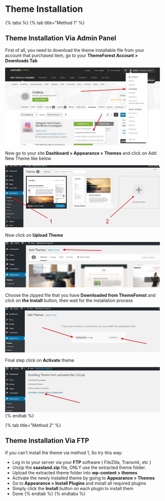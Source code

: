 # Theme Installation

{% tabs %}
{% tab title="Method 1" %}
## Theme Installation Via Admin Panel <a id="install"></a>

First of all, you need to download the theme installable file from your account that purchased item, go to your **ThemeForest Account &gt; Downloads Tab**

![](../.gitbook/assets/ti1.jpg)

Now go to your site **Dashboard &gt; Appearance &gt; Themes** and click on Add New Theme like below

![](../.gitbook/assets/ti2.jpg)

Now click on **Upload Theme**

![](../.gitbook/assets/ti3.jpg)

Choose the zipped file that you have **Downloaded from ThemeForest** and click on **the Install** button, then wait for the installation process

![](../.gitbook/assets/ti4.jpg)

Final step click on **Activate** theme

![](../.gitbook/assets/ti5.jpg)
{% endtab %}

{% tab title="Method 2" %}
## Theme Installation Via FTP

If you can’t install the theme via method 1, So try this way:

* Log in to your server via your **FTP** software \( FileZilla, Transmit, etc \)
* Unzip the **saasland.zip** file, ONLY use the extracted theme folder.
* Upload the extracted theme folder into **wp-content &gt; themes**
* Activate the newly installed theme by going to **Appearance &gt; Themes**
* Go to **Appearance &gt; Install Plugins** and install all required plugins
* Simply click the **Install** button on each plugin to install them
* Done
{% endtab %}
{% endtabs %}


